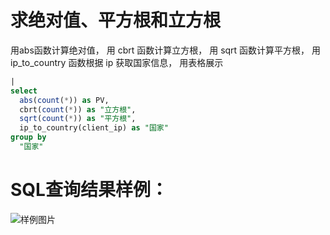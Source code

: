 # 求绝对值、平方根和立方根



用abs函数计算绝对值，
用 cbrt 函数计算立方根，
用 sqrt 函数计算平方根，
用 ip_to_country 函数根据 ip 获取国家信息，
用表格展示



```SQL
|
select
  abs(count(*)) as PV,
  cbrt(count(*)) as "立方根",
  sqrt(count(*)) as "平方根",
  ip_to_country(client_ip) as "国家"
group by
  "国家"
```

# SQL查询结果样例：

![样例图片](https://img.alicdn.com/tfs/TB1Mop0QkY2gK0jSZFgXXc5OFXa-680-420.png)